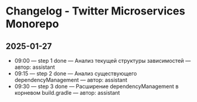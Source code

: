 # Changelog - Twitter Microservices Monorepo

## 2025-01-27
- 09:00 — step 1 done — Анализ текущей структуры зависимостей — автор: assistant
- 09:15 — step 2 done — Анализ существующего dependencyManagement — автор: assistant
- 09:30 — step 3 done — Расширение dependencyManagement в корневом build.gradle — автор: assistant
